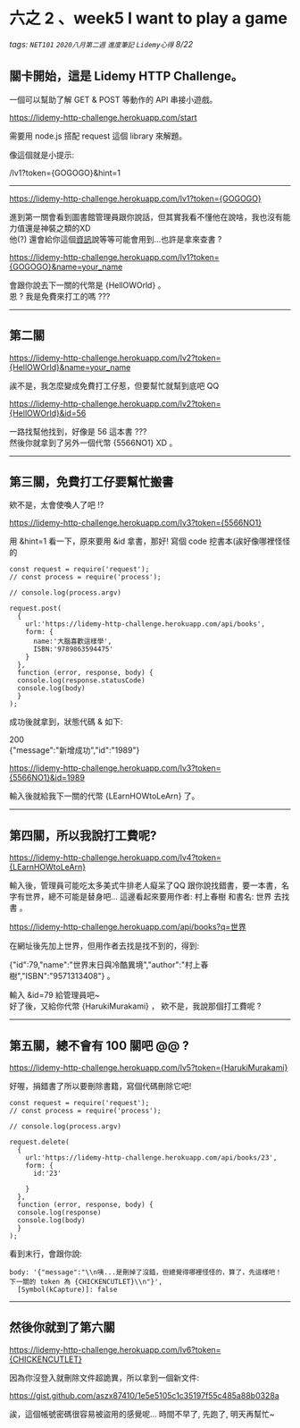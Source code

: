 # 六之 2 、week5  I want to play a game   
###### tags: `NET101` `2020八月第二週` `進度筆記` `Lidemy心得` 8/22 

## 關卡開始，這是 Lidemy HTTP Challenge。  
一個可以幫助了解 GET & POST 等動作的 API 串接小遊戲。  

https://lidemy-http-challenge.herokuapp.com/start

需要用 node.js 搭配 request 這個 library 來解題。  

像這個就是小提示:  

/lv1?token={GOGOGO}&hint=1

---

https://lidemy-http-challenge.herokuapp.com/lv1?token={GOGOGO}

進到第一關會看到圖書館管理員跟你說話，但其實我看不懂他在說啥，我也沒有能力值還是神裝之類的XD  
他(?) 還會給你這個[資訊](https://gist.github.com/aszx87410/3873b3d9cbb28cb6fcbb85bf493b63ba)說等等可能會用到...也許是拿來查書 ?  

https://lidemy-http-challenge.herokuapp.com/lv1?token={GOGOGO}&name=your_name

會跟你說去下一關的代幣是 {HellOWOrld} 。   
恩 ? 我是免費來打工的嗎 ???   

---

## 第二關

https://lidemy-http-challenge.herokuapp.com/lv2?token={HellOWOrld}&name=your_name

誒不是，我怎麼變成免費打工仔惹，但要幫忙就幫到底吧 QQ

https://lidemy-http-challenge.herokuapp.com/lv2?token={HellOWOrld}&id=56

一路找幫他找到，好像是 56 這本書 ???   
然後你就拿到了另外一個代幣 {5566NO1} XD 。  

---

## 第三關，免費打工仔要幫忙搬書

欸不是，太會使喚人了吧 !? 

https://lidemy-http-challenge.herokuapp.com/lv3?token={5566NO1}

用 &hint=1 看一下，原來要用 &id 拿書，那好! 
寫個 code 挖書本(誒好像哪裡怪怪的 
```
const request = require('request');
// const process = require('process');

// console.log(process.argv)

request.post(
  {  
    url:'https://lidemy-http-challenge.herokuapp.com/api/books',
    form: {
      name:'大腦喜歡這樣學',
	  ISBN:'9789863594475'
    }
  },
  function (error, response, body) {
  console.log(response.statusCode)
  console.log(body)
  }   
);
```
成功後就拿到，狀態代碼 & 如下:  

200  
{"message":"新增成功","id":"1989"}  

https://lidemy-http-challenge.herokuapp.com/lv3?token={5566NO1}&id=1989

輸入後就給我下一關的代幣 {LEarnHOWtoLeArn} 了。

---

## 第四關，所以我說打工費呢?

https://lidemy-http-challenge.herokuapp.com/lv4?token={LEarnHOWtoLeArn}

輸入後，管理員可能吃太多美式牛排老人癡呆了QQ 
跟你說找錯書，要一本書，名字有世界，總不可能是替身吧...
這邊看起來要用作者: 村上春樹 和書名: 世界 去找書  。

https://lidemy-http-challenge.herokuapp.com/api/books?q=世界

在網址後先加上世界，但用作者去找是找不到的，得到:  

{"id":79,"name":"世界末日與冷酷異境","author":"村上春樹","ISBN":"9571313408"} 。

輸入 &id=79 給管理員吧~   
好了後，又給你代幣  {HarukiMurakami} ， 欸不是，我說那個打工費呢 ?  

---

## 第五關，總不會有 100 關吧 @@ ?  

https://lidemy-http-challenge.herokuapp.com/lv5?token={HarukiMurakami}

好喔，捐錯書了所以要刪除書籍，寫個代碼刪除它吧!  
```
const request = require('request');
// const process = require('process');

// console.log(process.argv)

request.delete(
  {  
    url:'https://lidemy-http-challenge.herokuapp.com/api/books/23',
    form: {
      id:'23'
	  
    }
  },
  function (error, response, body) {
  console.log(response)
  console.log(body)
  }   
);
```
看到末行，會跟你說:     
```
body: '{"message":"\\n咦...是刪掉了沒錯，但總覺得哪裡怪怪的，算了，先這樣吧！
下一關的 token 為 {CHICKENCUTLET}\\n"}',
  [Symbol(kCapture)]: false
```
  
---

## 然後你就到了第六關

https://lidemy-http-challenge.herokuapp.com/lv6?token={CHICKENCUTLET}

因為你沒登入就刪除文件超詭異，所以拿到一個新文件:  

https://gist.github.com/aszx87410/1e5e5105c1c35197f55c485a88b0328a

誒，這個帳號密碼很容易被盜用的感覺呢...
時間不早了, 先跑了, 明天再幫忙~



